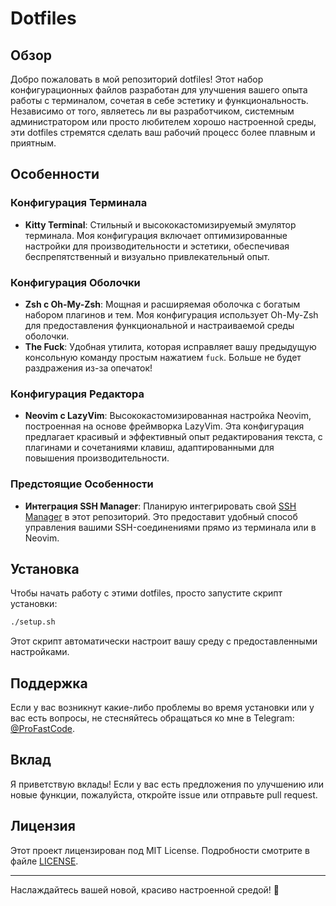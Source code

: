 # Dotfiles

## Обзор

Добро пожаловать в мой репозиторий dotfiles! Этот набор конфигурационных файлов разработан для улучшения вашего опыта работы с терминалом, сочетая в себе эстетику и функциональность. Независимо от того, являетесь ли вы разработчиком, системным администратором или просто любителем хорошо настроенной среды, эти dotfiles стремятся сделать ваш рабочий процесс более плавным и приятным.

## Особенности

### Конфигурация Терминала

- **Kitty Terminal**: Стильный и высококастомизируемый эмулятор терминала. Моя конфигурация включает оптимизированные настройки для производительности и эстетики, обеспечивая беспрепятственный и визуально привлекательный опыт.

### Конфигурация Оболочки

- **Zsh с Oh-My-Zsh**: Мощная и расширяемая оболочка с богатым набором плагинов и тем. Моя конфигурация использует Oh-My-Zsh для предоставления функциональной и настраиваемой среды оболочки.
- **The Fuck**: Удобная утилита, которая исправляет вашу предыдущую консольную команду простым нажатием `fuck`. Больше не будет раздражения из-за опечаток!

### Конфигурация Редактора

- **Neovim с LazyVim**: Высококастомизированная настройка Neovim, построенная на основе фреймворка LazyVim. Эта конфигурация предлагает красивый и эффективный опыт редактирования текста, с плагинами и сочетаниями клавиш, адаптированными для повышения производительности.

### Предстоящие Особенности

- **Интеграция SSH Manager**: Планирую интегрировать свой [SSH Manager](https://github.com/ProFastCode/ssh-manager.git) в этот репозиторий. Это предоставит удобный способ управления вашими SSH-соединениями прямо из терминала или в Neovim.

## Установка

Чтобы начать работу с этими dotfiles, просто запустите скрипт установки:

```sh
./setup.sh
```

Этот скрипт автоматически настроит вашу среду с предоставленными настройками.

## Поддержка

Если у вас возникнут какие-либо проблемы во время установки или у вас есть вопросы, не стесняйтесь обращаться ко мне в Telegram: [@ProFastCode](https://t.me/@ProFastCode).

## Вклад

Я приветствую вклады! Если у вас есть предложения по улучшению или новые функции, пожалуйста, откройте issue или отправьте pull request.

## Лицензия

Этот проект лицензирован под MIT License. Подробности смотрите в файле [LICENSE](LICENSE).

---

Наслаждайтесь вашей новой, красиво настроенной средой! 🚀
